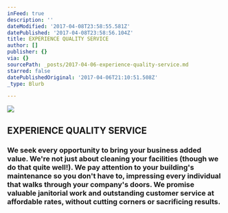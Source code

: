 ```yaml
---
inFeed: true
description: ''
dateModified: '2017-04-08T23:58:55.581Z'
datePublished: '2017-04-08T23:58:56.104Z'
title: EXPERIENCE QUALITY SERVICE
author: []
publisher: {}
via: {}
sourcePath: _posts/2017-04-06-experience-quality-service.md
starred: false
datePublishedOriginal: '2017-04-06T21:10:51.508Z'
_type: Blurb

---
```

![](https://imgflo.herokuapp.com/graph/2b2431f8e7ba7b0/83ae840c194cccf743e7a91e31ca23e5/croprotate.png?cropheight=786&cropwidth=783&degrees=0&input=https%3A%2F%2Fthe-grid-user-content.s3-us-west-2.amazonaws.com%2Fd0c4f1a9-362d-4712-9e28-f10fcbd4ad52.png&x=5&y=213)

## EXPERIENCE QUALITY SERVICE

### We seek every opportunity to bring your business added value. We're not just about cleaning your facilities (though we do that quite well!). We pay attention to your building's maintenance so you don't have to, impressing every individual that walks through your company's doors. We promise valuable janitorial work and outstanding customer service at affordable rates, without cutting corners or sacrificing results.